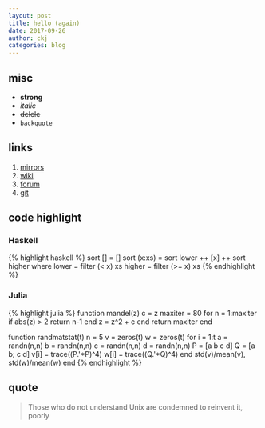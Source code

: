 ```yaml
---
layout: post
title: hello (again)
date: 2017-09-26
author: ckj
categories: blog
---
```

## misc

* **strong**
* _italic_
* ~~delele~~
* `backquote`

## links

1. [mirrors](https://mirrors.xdlinux.info)
2. [wiki](https://wiki.xdlinux.info)
3. [forum](https://bbs.xdlinux.info)
4. [git](https://git.xdlinux.info)

## code highlight

### Haskell

{% highlight haskell %}
sort [] = []
sort (x:xs) = sort lower ++ [x] ++ sort higher
    where
        lower = filter (< x) xs
        higher = filter (>= x) xs
{% endhighlight %}

### Julia

{% highlight julia %}
function mandel(z)
    c = z
    maxiter = 80
    for n = 1:maxiter
        if abs(z) > 2
            return n-1
        end
        z = z^2 + c
    end
    return maxiter
end

function randmatstat(t)
    n = 5
    v = zeros(t)
    w = zeros(t)
    for i = 1:t
        a = randn(n,n)
        b = randn(n,n)
        c = randn(n,n)
        d = randn(n,n)
        P = [a b c d]
        Q = [a b; c d]
        v[i] = trace((P.'*P)^4)
        w[i] = trace((Q.'*Q)^4)
    end
    std(v)/mean(v), std(w)/mean(w)
end
{% endhighlight %}

## quote

> Those who do not understand Unix are condemned to reinvent it, poorly
